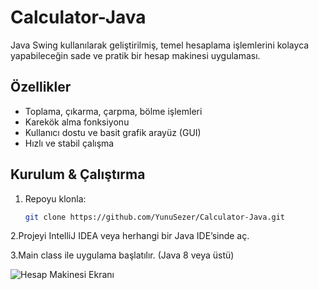 # Calculator-Java

Java Swing kullanılarak geliştirilmiş, temel hesaplama işlemlerini kolayca yapabileceğin sade ve pratik bir hesap makinesi uygulaması.

## Özellikler

- Toplama, çıkarma, çarpma, bölme işlemleri  
- Karekök alma fonksiyonu  
- Kullanıcı dostu ve basit grafik arayüz (GUI)  
- Hızlı ve stabil çalışma  

## Kurulum & Çalıştırma

1. Repoyu klonla:  
   ```bash
   git clone https://github.com/YunuSezer/Calculator-Java.git

2.Projeyi IntelliJ IDEA veya herhangi bir Java IDE’sinde aç.

3.Main class ile uygulama başlatılır. (Java 8 veya üstü)

![Hesap Makinesi Ekranı](calc.png)
